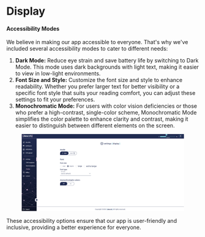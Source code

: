 # Display

#### Accessibility Modes <a href="#accessibility-modes" id="accessibility-modes"></a>

We believe in making our app accessible to everyone. That's why we've included several accessibility modes to cater to different needs:

1. **Dark Mode:** Reduce eye strain and save battery life by switching to Dark Mode. This mode uses dark backgrounds with light text, making it easier to view in low-light environments.
2. **Font Size and Style:** Customize the font size and style to enhance readability. Whether you prefer larger text for better visibility or a specific font style that suits your reading comfort, you can adjust these settings to fit your preferences.
3. **Monochromatic Mode:** For users with color vision deficiencies or those who prefer a high-contrast, single-color scheme, Monochromatic Mode simplifies the color palette to enhance clarity and contrast, making it easier to distinguish between different elements on the screen.



<figure><img src="../../.gitbook/assets/image-20240726-114039.png" alt=""><figcaption></figcaption></figure>

These accessibility options ensure that our app is user-friendly and inclusive, providing a better experience for everyone.
